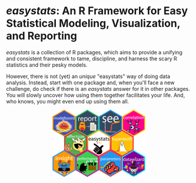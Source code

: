 # *easystats*: An R Framework for Easy Statistical Modeling, Visualization, and Reporting

*easystats* is a collection of R packages, which aims to provide a unifying
and consistent framework to tame, discipline, and harness the scary R statistics
and their pesky models.

However, there is not (yet) an *unique* "easystats" way of doing data
analysis. Instead, start with one package and, when you'll face a new
challenge, do check if there is an *easystats* answer for it in other packages.
You will slowly uncover how using them together facilitates your life. And, who
knows, you might even end up using them all.

<p align="center"><img src='https://raw.githubusercontent.com/easystats/easystats/main/man/figures/logo_wall.png' width="50%" /></p>
